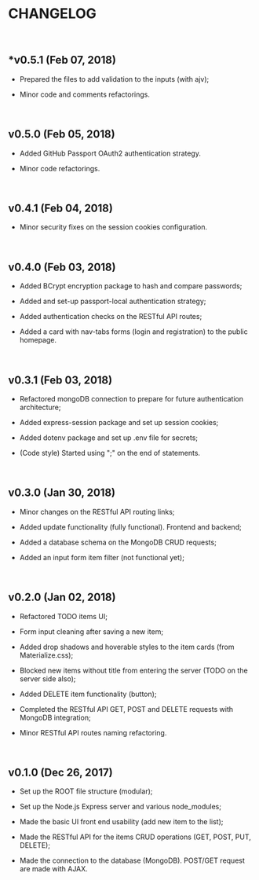 # CHANGELOG

&nbsp;

## *v0.5.1 (Feb 07, 2018)

- Prepared the files to add validation to the inputs (with ajv);

- Minor code and comments refactorings.

&nbsp;

## v0.5.0 (Feb 05, 2018)

- Added GitHub Passport OAuth2 authentication strategy.

- Minor code refactorings.

&nbsp;

## v0.4.1 (Feb 04, 2018)

- Minor security fixes on the session cookies configuration.

&nbsp;

## v0.4.0 (Feb 03, 2018)

- Added BCrypt encryption package to hash and compare passwords;

- Added and set-up passport-local authentication strategy;

- Added authentication checks on the RESTful API routes;

- Added a card with nav-tabs forms (login and registration) to the public homepage.

&nbsp;

## v0.3.1 (Feb 03, 2018)

- Refactored mongoDB connection to prepare for future authentication architecture;

- Added express-session package and set up session cookies;

- Added dotenv package and set up .env file for secrets;

- (Code style) Started using ";" on the end of statements.

&nbsp;

## v0.3.0 (Jan 30, 2018)

- Minor changes on the RESTful API routing links;

- Added update functionality (fully functional). Frontend and backend;

- Added a database schema on the MongoDB CRUD requests;

- Added an input form item filter (not functional yet);

&nbsp;

## v0.2.0 (Jan 02, 2018)

- Refactored TODO items UI;

- Form input cleaning after saving a new item;

- Added drop shadows and hoverable styles to the item cards (from Materialize.css);

- Blocked new items without title from entering the server (TODO on the server side also);

- Added DELETE item functionality (button);

- Completed the RESTful API GET, POST and DELETE requests with MongoDB integration;

- Minor RESTful API routes naming refactoring.

&nbsp;

## v0.1.0 (Dec 26, 2017)

- Set up the ROOT file structure (modular);

- Set up the Node.js Express server and various node_modules;

- Made the basic UI front end usability (add new item to the list);

- Made the RESTful API for the items CRUD operations (GET, POST, PUT, DELETE);

- Made the connection to the database (MongoDB). POST/GET request are made with AJAX.
